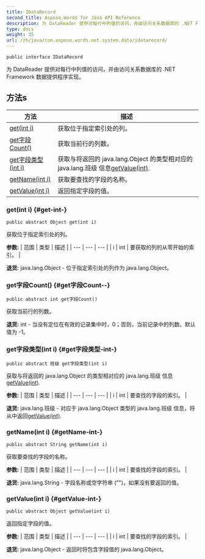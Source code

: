 ```yaml
---
title: IDataRecord
second_title: Aspose.Words for Java API Reference
description: 为 DataReader 提供对每行中列值的访问，并由访问关系数据库的 .NET Framework 数据提供程序实现。
type: docs
weight: 35
url: /zh/java/com.aspose.words.net.system.data/idatarecord/
---
```

```
public interface IDataRecord
```

为 DataReader 提供对每行中列值的访问，并由访问关系数据库的 .NET Framework 数据提供程序实现。
## 方法s

| 方法 | 描述 |
| --- | --- |
| [get(int i)](#get-int-) | 获取位于指定索引处的列。 |
| [get字段Count()](#get字段Count--) | 获取当前行的列数。 |
| [get字段类型(int i)](#get字段类型-int-) | 获取与将返回的 java.lang.Object 的类型相对应的 java.lang.班级 信息[getValue(int)](../../com.aspose.words.net.system.data/idatarecord\#getValue-int-). |
| [getName(int i)](#getName-int-) | 获取要查找的字段的名称。 |
| [getValue(int i)](#getValue-int-) | 返回指定字段的值。 |
### get(int i) {#get-int-}
```
public abstract Object get(int i)
```


获取位于指定索引处的列。

**参数:**
| 范围 | 类型 | 描述 |
| --- | --- | --- |
| i | int | 要获取的列的从零开始的索引。 |

**退货:**
java.lang.Object - 位于指定索引处的列作为 java.lang.Object。
### get字段Count() {#get字段Count--}
```
public abstract int get字段Count()
```


获取当前行的列数。

**退货:**
int - 当没有定位在有效的记录集中时，0；否则，当前记录中的列数。默认值为 -1。
### get字段类型(int i) {#get字段类型-int-}
```
public abstract 班级 get字段类型(int i)
```


获取与将返回的 java.lang.Object 的类型相对应的 java.lang.班级 信息[getValue(int)](../../com.aspose.words.net.system.data/idatarecord\#getValue-int-).

**参数:**
| 范围 | 类型 | 描述 |
| --- | --- | --- |
| i | int | 要查找的字段的索引。 |

**退货:**
 java.lang.班级 - 对应于 java.lang.Object 类型的 java.lang.班级 信息，将从中返回[getValue(int)](../../com.aspose.words.net.system.data/idatarecord\#getValue-int-).
### getName(int i) {#getName-int-}
```
public abstract String getName(int i)
```


获取要查找的字段的名称。

**参数:**
| 范围 | 类型 | 描述 |
| --- | --- | --- |
| i | int | 要查找的字段的索引。 |

**退货:**
java.lang.String - 字段名称或空字符串 ("")，如果没有要返回的值。
### getValue(int i) {#getValue-int-}
```
public abstract Object getValue(int i)
```


返回指定字段的值。

**参数:**
| 范围 | 类型 | 描述 |
| --- | --- | --- |
| i | int | 要查找的字段的索引。 |

**退货:**
java.lang.Object - 返回时将包含字段值的 java.lang.Object。